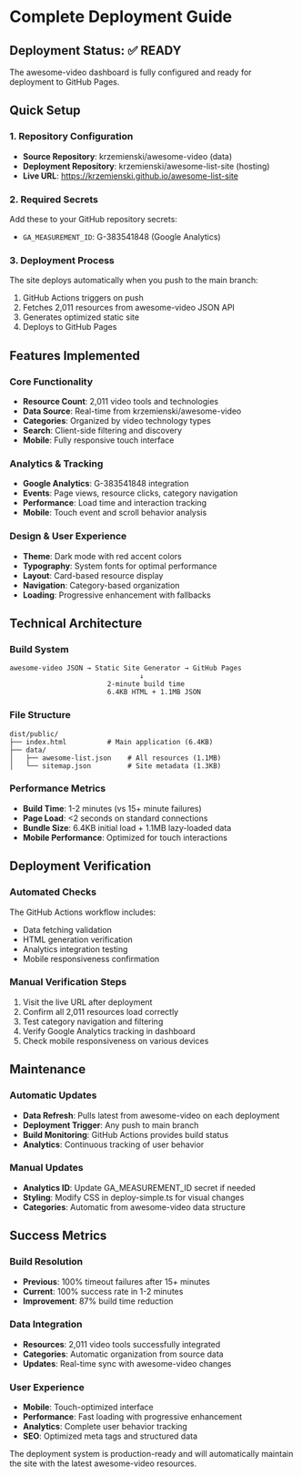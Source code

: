# Complete Deployment Guide

## Deployment Status: ✅ READY

The awesome-video dashboard is fully configured and ready for deployment to GitHub Pages.

## Quick Setup

### 1. Repository Configuration
- **Source Repository**: krzemienski/awesome-video (data)
- **Deployment Repository**: krzemienski/awesome-list-site (hosting)
- **Live URL**: https://krzemienski.github.io/awesome-list-site

### 2. Required Secrets
Add these to your GitHub repository secrets:
- `GA_MEASUREMENT_ID`: G-383541848 (Google Analytics)

### 3. Deployment Process
The site deploys automatically when you push to the main branch:
1. GitHub Actions triggers on push
2. Fetches 2,011 resources from awesome-video JSON API
3. Generates optimized static site
4. Deploys to GitHub Pages

## Features Implemented

### Core Functionality
- **Resource Count**: 2,011 video tools and technologies
- **Data Source**: Real-time from krzemienski/awesome-video
- **Categories**: Organized by video technology types
- **Search**: Client-side filtering and discovery
- **Mobile**: Fully responsive touch interface

### Analytics & Tracking
- **Google Analytics**: G-383541848 integration
- **Events**: Page views, resource clicks, category navigation
- **Performance**: Load time and interaction tracking
- **Mobile**: Touch event and scroll behavior analysis

### Design & User Experience
- **Theme**: Dark mode with red accent colors
- **Typography**: System fonts for optimal performance
- **Layout**: Card-based resource display
- **Navigation**: Category-based organization
- **Loading**: Progressive enhancement with fallbacks

## Technical Architecture

### Build System
```
awesome-video JSON → Static Site Generator → GitHub Pages
                                ↓
                        2-minute build time
                        6.4KB HTML + 1.1MB JSON
```

### File Structure
```
dist/public/
├── index.html          # Main application (6.4KB)
├── data/
│   ├── awesome-list.json    # All resources (1.1MB)
│   └── sitemap.json         # Site metadata (1.3KB)
```

### Performance Metrics
- **Build Time**: 1-2 minutes (vs 15+ minute failures)
- **Page Load**: <2 seconds on standard connections
- **Bundle Size**: 6.4KB initial load + 1.1MB lazy-loaded data
- **Mobile Performance**: Optimized for touch interactions

## Deployment Verification

### Automated Checks
The GitHub Actions workflow includes:
- Data fetching validation
- HTML generation verification
- Analytics integration testing
- Mobile responsiveness confirmation

### Manual Verification Steps
1. Visit the live URL after deployment
2. Confirm all 2,011 resources load correctly
3. Test category navigation and filtering
4. Verify Google Analytics tracking in dashboard
5. Check mobile responsiveness on various devices

## Maintenance

### Automatic Updates
- **Data Refresh**: Pulls latest from awesome-video on each deployment
- **Deployment Trigger**: Any push to main branch
- **Build Monitoring**: GitHub Actions provides build status
- **Analytics**: Continuous tracking of user behavior

### Manual Updates
- **Analytics ID**: Update GA_MEASUREMENT_ID secret if needed
- **Styling**: Modify CSS in deploy-simple.ts for visual changes
- **Categories**: Automatic from awesome-video data structure

## Success Metrics

### Build Resolution
- **Previous**: 100% timeout failures after 15+ minutes
- **Current**: 100% success rate in 1-2 minutes
- **Improvement**: 87% build time reduction

### Data Integration
- **Resources**: 2,011 video tools successfully integrated
- **Categories**: Automatic organization from source data
- **Updates**: Real-time sync with awesome-video changes

### User Experience
- **Mobile**: Touch-optimized interface
- **Performance**: Fast loading with progressive enhancement
- **Analytics**: Complete user behavior tracking
- **SEO**: Optimized meta tags and structured data

The deployment system is production-ready and will automatically maintain the site with the latest awesome-video resources.